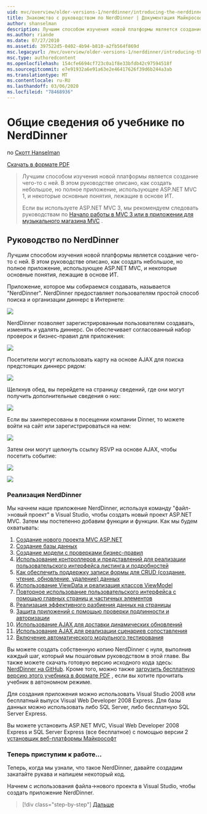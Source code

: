 ```yaml
---
uid: mvc/overview/older-versions-1/nerddinner/introducing-the-nerddinner-tutorial
title: Знакомство с руководством по NerdDinner | Документация Майкрософт
author: shanselman
description: Лучшим способом изучения новой платформы является создание чего-то с ней. В этом руководстве описано, как создать небольшое, но полное приложение, использующее ASP.NE...
ms.author: riande
ms.date: 07/27/2010
ms.assetid: 397522d5-0402-4b94-b810-a2fb564f869d
msc.legacyurl: /mvc/overview/older-versions-1/nerddinner/introducing-the-nerddinner-tutorial
msc.type: authoredcontent
ms.openlocfilehash: 154cfe6694cf723c0a1f8e33bfdb42c97594518f
ms.sourcegitcommit: e7e91932a6e91a63e2e46417626f39d6b244a3ab
ms.translationtype: MT
ms.contentlocale: ru-RU
ms.lasthandoff: 03/06/2020
ms.locfileid: "78468936"
---
```

# <a name="introducing-the-nerddinner-tutorial"></a>Общие сведения об учебнике по NerdDinner

по [Скотт Hanselman](https://github.com/shanselman)

[Скачать в формате PDF](http://aspnetmvcbook.s3.amazonaws.com/aspnetmvc-nerdinner_v1.pdf)

> Лучшим способом изучения новой платформы является создание чего-то с ней. В этом руководстве описано, как создать небольшое, но полное приложение, использующее ASP.NET MVC 1, и некоторые основные понятия, лежащие в основе ИТ.
> 
> Если вы используете ASP.NET MVC 3, мы рекомендуем следовать руководствам по [Начало работы в MVC 3 или в приложении для](../../older-versions/getting-started-with-aspnet-mvc3/cs/intro-to-aspnet-mvc-3.md) [музыкального магазина MVC](../../older-versions/mvc-music-store/mvc-music-store-part-1.md) .

## <a name="nerddinner-tutorial"></a>Руководство по NerdDinner

Лучшим способом изучения новой платформы является создание чего-то с ней. В этом руководстве описано, как создать небольшое, но полное приложение, использующее ASP.NET MVC, и некоторые основные понятия, лежащие в основе ИТ.

Приложение, которое мы собираемся создавать, называется "NerdDinner". NerdDinner предоставляет пользователям простой способ поиска и организации диннерс в Интернете:

![](introducing-the-nerddinner-tutorial/_static/image1.png)

NerdDinner позволяет зарегистрированным пользователям создавать, изменять и удалять диннерс. Он обеспечивает согласованный набор проверок и бизнес-правил для приложения:

![](introducing-the-nerddinner-tutorial/_static/image2.png)

Посетители могут использовать карту на основе AJAX для поиска предстоящих диннерс рядом:

![](introducing-the-nerddinner-tutorial/_static/image3.png)

Щелкнув обед, вы перейдете на страницу сведений, где они могут получить дополнительные сведения о них:

![](introducing-the-nerddinner-tutorial/_static/image4.png)

Если вы заинтересованы в посещении компании Dinner, то можете войти на сайт или зарегистрироваться на нем:

![](introducing-the-nerddinner-tutorial/_static/image5.png)

Затем они могут щелкнуть ссылку RSVP на основе AJAX, чтобы посетить событие:

![](introducing-the-nerddinner-tutorial/_static/image6.png)

![](introducing-the-nerddinner-tutorial/_static/image7.png)

### <a name="implementing-nerddinner"></a>Реализация NerdDinner

Мы начнем наше приложение NerdDinner, используя команду "файл-&gt;новый проект" в Visual Studio, чтобы создать новый проект ASP.NET MVC. Затем мы постепенно добавим функции и функции. Как мы будем охватывать:

1. [Создание нового проекта MVC ASP.NET](create-a-new-aspnet-mvc-project.md)
2. [Создание базы данных](create-a-database.md)
3. [Создание модели с проверками бизнес-правил](build-a-model-with-business-rule-validations.md)
4. [Использование контроллеров и представлений для реализации пользовательского интерфейса листинга и подробностей](use-controllers-and-views-to-implement-a-listingdetails-ui.md)
5. [Как обеспечить поддержку записи формы для CRUD (создание, чтение, обновление, удаление) данных](provide-crud-create-read-update-delete-data-form-entry-support.md)
6. [Использование ViewData и реализация классов ViewModel](use-viewdata-and-implement-viewmodel-classes.md)
7. [Повторное использование пользовательского интерфейса с помощью главных страниц и частичных элементов](re-use-ui-using-master-pages-and-partials.md)
8. [Реализация эффективного разбиения данных на страницы](implement-efficient-data-paging.md)
9. [Защита приложений с помощью проверки подлинности и авторизации](secure-applications-using-authentication-and-authorization.md)
10. [Использование AJAX для доставки динамических обновлений](use-ajax-to-deliver-dynamic-updates.md)
11. [Использование AJAX для реализации сценариев сопоставления](use-ajax-to-implement-mapping-scenarios.md)
12. [Включение автоматического модульного тестирования](enable-automated-unit-testing.md)

Вы можете создать собственную копию NerdDinner с нуля, выполнив каждый шаг, который мы пошаговым руководством в этой главе. Вы также можете скачать готовую версию исходного кода здесь: [NerdDinner на GitHub](https://github.com/AspNetMVPSamples/NerdDinner). Кроме того, можно также [загрузить бесплатную версию этого учебника в формате PDF](http://aspnetmvcbook.s3.amazonaws.com/aspnetmvc-nerdinner_v1.pdf) , если вы хотите прочитать учебник в автономном режиме.

Для создания приложения можно использовать Visual Studio 2008 или бесплатный выпуск Visual Web Developer 2008 Express. Для базы данных можно использовать либо SQL Server, либо бесплатную SQL Server Express.

Вы можете установить ASP.NET MVC, Visual Web Developer 2008 Express и SQL Server Express (все бесплатное) с помощью версии 2 [установщик веб-платформы Майкрософт](https://www.microsoft.com/web/downloads/platform.aspx)

### <a name="now-lets-get-started"></a>Теперь приступим к работе...

Теперь, когда мы узнали, что такое NerdDinner, давайте создадим закатайте рукава и напишем некоторый код.

Начнем с использования файла-&gt;нового проекта в Visual Studio, чтобы создать приложение NerdDinner.

> [!div class="step-by-step"]
> [Дальше](create-a-new-aspnet-mvc-project.md)
